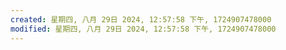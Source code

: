 ```yaml
---
created: 星期四, 八月 29日 2024, 12:57:58 下午, 1724907478000
modified: 星期四, 八月 29日 2024, 12:57:58 下午, 1724907478000
---
```


